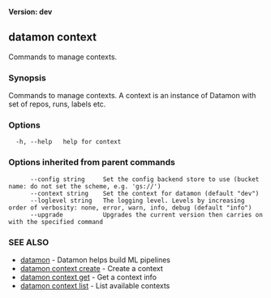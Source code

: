 **Version: dev**

## datamon context

Commands to manage contexts.

### Synopsis

Commands to manage contexts. A context is an instance of Datamon with set of repos, runs, labels etc.

### Options

```
  -h, --help   help for context
```

### Options inherited from parent commands

```
      --config string     Set the config backend store to use (bucket name: do not set the scheme, e.g. 'gs://')
      --context string    Set the context for datamon (default "dev")
      --loglevel string   The logging level. Levels by increasing order of verbosity: none, error, warn, info, debug (default "info")
      --upgrade           Upgrades the current version then carries on with the specified command
```

### SEE ALSO

* [datamon](datamon.md)	 - Datamon helps build ML pipelines
* [datamon context create](datamon_context_create.md)	 - Create a context
* [datamon context get](datamon_context_get.md)	 - Get a context info
* [datamon context list](datamon_context_list.md)	 - List available contexts

